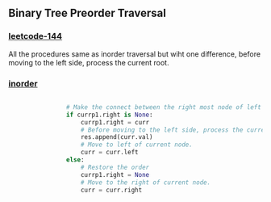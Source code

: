 ## Binary Tree Preorder Traversal

<h3><a href="https://leetcode.com/problems/binary-tree-preorder-traversal/submissions/1269307006/">leetcode-144</a></h3>

All the procedures same as inorder traversal but wiht one difference, before moving to the left side, process the current root.

<h3><a href="../inOrder/">inorder</a></h3>

```py

                # Make the connect between the right most node of left child and the current root.
                if currp1.right is None:
                    currp1.right = curr
                    # Before moving to the left side, process the current root.
                    res.append(curr.val)
                    # Move to left of current node.
                    curr = curr.left
                else:
                    # Restore the order
                    currp1.right = None
                    # Move to the right of current node.
                    curr = curr.right

```
